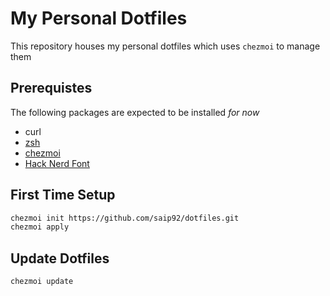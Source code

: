 # My Personal Dotfiles

This repository houses my personal dotfiles which uses `chezmoi` to manage them

## Prerequistes

The following packages are expected to be installed _for now_

- curl
- [zsh](https://github.com/ohmyzsh/ohmyzsh/wiki/Installing-ZSH)
- [chezmoi](https://www.chezmoi.io/docs/install/)
- [Hack Nerd Font](https://github.com/ryanoasis/nerd-fonts/tree/master/patched-fonts/Hack)

## First Time Setup

```sh
chezmoi init https://github.com/saip92/dotfiles.git
chezmoi apply
```

## Update Dotfiles

```sh
chezmoi update
```